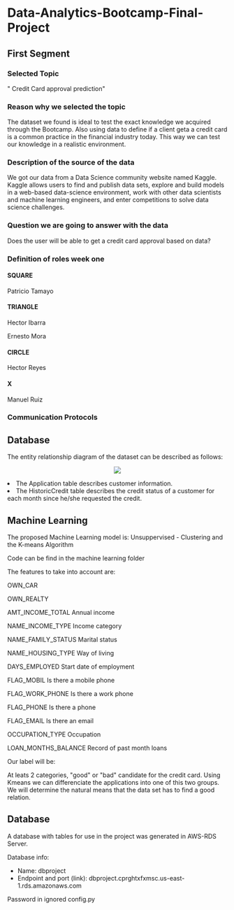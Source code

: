 # Data-Analytics-Bootcamp-Final-Project

## First Segment

### Selected Topic
" Credit Card approval prediction"

### Reason why we selected the topic
The dataset we found is ideal to test the exact knowledge we acquired through the Bootcamp. Also using data to define if a client geta a credit card is a common practice in the financial industry today. This way we can test our knowledge in a realistic environment.


### Description of the source of the data
We got our data from a Data Science community website named Kaggle. Kaggle allows users to find and publish data sets, explore and build models in a web-based data-science environment, work with other data scientists and machine learning engineers, and enter competitions to solve data science challenges.

### Question we are going to answer with the data
Does the user will be able to get a credit card approval based on data?

### Definition of roles week one

#### SQUARE
Patricio Tamayo
#### TRIANGLE
Hector Ibarra

Ernesto Mora
#### CIRCLE
Hector Reyes
#### X
Manuel Ruiz
### Communication Protocols

## Database 
The entity relationship diagram of the dataset can be described as follows: 

<p align="center">
 <img src="https://user-images.githubusercontent.com/21972342/153769706-a98d666f-3b62-407f-8685-d0c4a8df1d84.png"/>
</p?

- The Application table describes customer information.
- The HistoricCredit table describes the credit status of a customer for each month since he/she requested the credit.

## Machine Learning


The proposed Machine Learning model is: 
Unsuppervised - Clustering and the K-means Algorithm

Code can be find in the machine learning folder

The features to take into account are: 

OWN_CAR

OWN_REALTY	

AMT_INCOME_TOTAL	Annual income	

NAME_INCOME_TYPE	Income category	

NAME_FAMILY_STATUS	Marital status	

NAME_HOUSING_TYPE	Way of living	

DAYS_EMPLOYED	Start date of employment

FLAG_MOBIL	Is there a mobile phone	

FLAG_WORK_PHONE	Is there a work phone	

FLAG_PHONE	Is there a phone	

FLAG_EMAIL	Is there an email	

OCCUPATION_TYPE	Occupation

LOAN_MONTHS_BALANCE	Record of past month loans

Our label will be:

At leats 2 categories, "good" or "bad" candidate for the credit card. Using Kmeans we can differenciate the applications into one of this two groups. We will determine the natural means that the data set has to find a good relation.

## Database

A database with tables for use in the project was generated in AWS-RDS Server.

Database info:
- Name: dbproject
- Endpoint and port (link): dbproject.cprghtxfxmsc.us-east-1.rds.amazonaws.com

Password in ignored config.py
